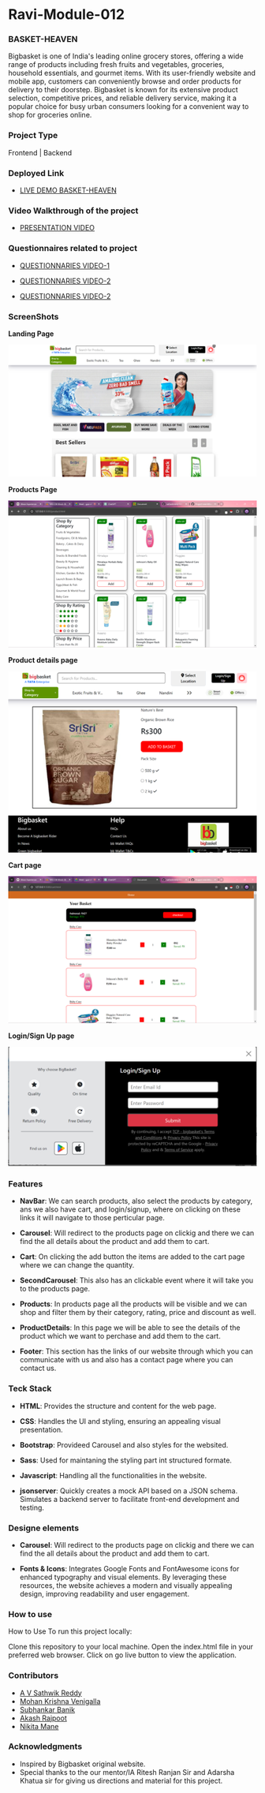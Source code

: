 # Ravi-Module-012

### BASKET-HEAVEN 

Bigbasket is one of India's leading online grocery stores, offering a wide range of products including fresh fruits and vegetables, groceries, household essentials, and gourmet items. With its user-friendly website and mobile app, customers can conveniently browse and order products for delivery to their doorstep. Bigbasket is known for its extensive product selection, competitive prices, and reliable delivery service, making it a popular choice for busy urban consumers looking for a convenient way to shop for groceries online.

### Project Type

Frontend | Backend

### Deployed Link

- [LIVE DEMO BASKET-HEAVEN](https://66405eedbcb7ce8c1a800ea6--timely-froyo-5c39a1.netlify.app/)

### Video Walkthrough of the project

- [PRESENTATION VIDEO](https://youtu.be/rruz7zEUFEE) 

### Questionnaires related to project

- [QUESTIONNARIES VIDEO-1](https://youtu.be/y7Bh22lQ3CE)

- [QUESTIONNARIES VIDEO-2](https://youtu.be/7F5lSOC0NXY)

- [QUESTIONNARIES VIDEO-2](https://drive.google.com/drive/folders/10ZpzOPBJcIi7Bntghj-N471urKvU-1dV?usp=drive_link)


### ScreenShots

**Landing Page**

<img src="./website-Images/landingpage.png" alt="">

**Products Page**

<img src="./website-Images/productpage.png" alt="">

**Product details page**

<img src="/website-Images/productdetail.png" alt="">

**Cart page**

<img src="./website-Images/cartpage.png" alt="">

**Login/Sign Up page**

<img src="./website-Images/loginpage.png" alt="">

### Features

- **NavBar**: We can search products, also select the products by category, ans we also have cart, and login/signup, where on clicking on these links it will navigate to those perticular page.

- **Carousel**: Will redirect to the products page on clickig and there we can find the all details about the product and add them to cart.

- **Cart**: On clicking the add button the items are added to the cart page where we can change the quantity.

- **SecondCarousel**: This also has an clickable event where it will take you to the products page.

- **Products**: In products page all the products will be visible and we can shop and filter them by their category, rating, price and discount as well.

- **ProductDetails**: In this page we will be able to see the details of the product which we want to perchase and add them to the cart.

- **Footer**: This section has the links of our website through which you  can communicate with us and also has a contact page where you can contact us.

### Teck Stack

- **HTML**: Provides the structure and content for the web page.

- **CSS**: Handles the UI and styling, ensuring an appealing visual presentation.

- **Bootstrap**: Provideed Carousel and also styles for the websited.

- **Sass**: Used for maintaning the styling part int structured formate.

- **Javascript**: Handling all the functionalities in the website.

- **jsonserver**: Quickly creates a mock API based on a JSON schema. Simulates a backend server to facilitate front-end development and testing.

### Designe elements

- **Carousel**: Will redirect to the products page on clickig and there we can find the all details about the product and add them to cart.

- **Fonts & Icons**: Integrates Google Fonts and FontAwesome icons for enhanced typography and visual elements. By leveraging these resources, the website achieves a modern and visually appealing design, improving readability and user engagement.

### How to use

How to Use
To run this project locally:

Clone this repository to your local machine.
Open the index.html file in your preferred web browser.
Click on go live button to view the application.

### Contributors

- [A V Sathwik Reddy](https://github.com/sathwikreddy122)
- [Mohan Krishna Venigalla](https://github.com/mohankrish1)
- [Subhankar Banik](https://github.com/subhankarbanik)
- [Akash Rajpoot](https://github.com/Akash2304)
- [Nikita Mane](https://github.com/NikitaMane12)

### Acknowledgments

- Inspired by Bigbasket original website.
- Special thanks to the our mentor/IA Ritesh Ranjan Sir and Adarsha Khatua sir for giving us directions and material for this project.







